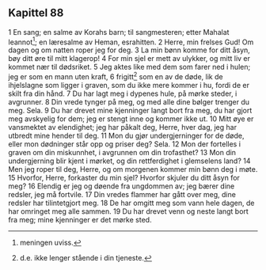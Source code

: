 ## Kapittel 88

1 En sang; en salme av Korahs barn; til sangmesteren; etter Mahalat leannot[^1]; en læresalme av Heman, esrahitten.
2 Herre, min frelses Gud! Om dagen og om natten roper jeg for deg.
3 La min bønn komme for ditt åsyn, bøy ditt øre til mitt klagerop!
4 For min sjel er mett av ulykker, og mitt liv er kommet nær til dødsriket.
5 Jeg aktes like med dem som farer ned i hulen; jeg er som en mann uten kraft,
6 frigitt[^2] som en av de døde, lik de ihjelslagne som ligger i graven, som du ikke mere kommer i hu, fordi de er skilt fra din hånd.
7 Du har lagt meg i dypenes hule, på mørke steder, i avgrunner.
8 Din vrede tynger på meg, og med alle dine bølger trenger du meg. Sela.
9 Du har drevet mine kjenninger langt bort fra meg, du har gjort meg avskyelig for dem; jeg er stengt inne og kommer ikke ut.
10 Mitt øye er vansmektet av elendighet; jeg har påkalt deg, Herre, hver dag, jeg har utbredt mine hender til deg.
11 Mon du gjør undergjerninger for de døde, eller mon dødninger står opp og priser deg? Sela.
12 Mon der fortelles i graven om din miskunnhet, i avgrunnen om din trofasthet?
13 Mon din undergjerning blir kjent i mørket, og din rettferdighet i glemselens land?
14 Men jeg roper til deg, Herre, og om morgenen kommer min bønn deg i møte.
15 Hvorfor, Herre, forkaster du min sjel? Hvorfor skjuler du ditt åsyn for meg?
16 Elendig er jeg og døende fra ungdommen av; jeg bærer dine redsler, jeg må fortvile.
17 Din vredes flammer har gått over meg, dine redsler har tilintetgjort meg.
18 De har omgitt meg som vann hele dagen, de har omringet meg alle sammen.
19 Du har drevet venn og neste langt bort fra meg; mine kjenninger er det mørke sted.

[^1]:  meningen uviss.
[^2]:  d.e. ikke lenger stående i din tjeneste.

